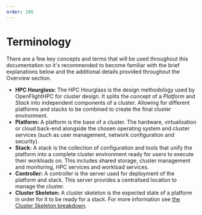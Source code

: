 ```yaml
---
order: 100
---
```

# Terminology

There are a few key concepts and terms that will be used throughout this documentation so it's recommended to become familiar with the brief explanations below and the additional details provided throughout the Overview section. 

- **HPC Hourglass:** The HPC Hourglass is the design methodology used by OpenFlightHPC for cluster design. It splits the concept of a _Platform_ and _Stack_ into independent components of a cluster. Allowing for different platforms and stacks to be combined to create the final cluster environment.
- **Platform:** A platform is the base of a cluster. The hardware, virtualisation or cloud back-end alongside the chosen operating system and cluster services (such as user management, network configuration and security).
- **Stack:** A stack is the collection of configuration and tools that unify the platform into a complete cluster environment ready for users to execute their workloads on. This includes shared storage, cluster management and monitoring, HPC services and workload services. 
- **Controller:** A controller is the server used for deployment of the platform and stack. This server provides a centralised location to manage the cluster. 
- **Cluster Skeleton:** A cluster skeleton is the expected state of a platform in order for it to be ready for a stack. For more information see [the Cluster Skeleton breakdown](cluster-skeleton.md).

